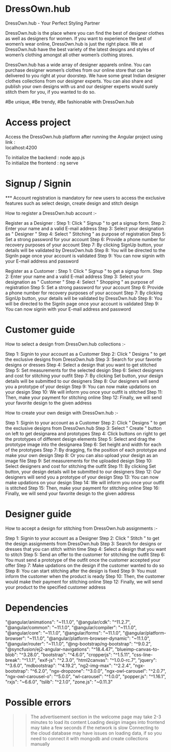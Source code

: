 # DressOwn.hub

DressOwn.hub - Your Perfect Styling Partner

  DressOwn.hub is the place where you can find the best of designer clothes as well as designers for women. If you want to experience the best of women’s wear  online, DressOwn.hub is just the right place. We at DressOwn.hub have the best variety of the latest designs and styles of women’s clothing amongst all other women’s clothing stores.

  DressOwn.hub has a wide array of designer apparels online. You can purchase designer women’s clothes from our online store that can be delivered to you right at your doorstep. We have some great Indian designer clothes collections from our designer experts. You can also share and publish your own designs with us and our designer experts would surely stitch them for you, if you wanted to do so.

#Be unique, #Be trendy, #Be fashionable with DressOwn.hub


# Access project

Access the DressOwn.hub platform after running the Angular project using link :  
localhost:4200        

  To initialize the backend : node app.js          
  To initialize the frontend : ng serve


# Signup / Signin

*** Account registration is mandatory for new users to access the exclusive features such as select design, create design and stitch design

How to register a DressOwn.hub account :-

Register as a Designer :
  Step 1: Click " Signup " to get a signup form.
  Step 2: Enter your name and a valid E-mail address
  Step 3: Select your designation as " Designer "
  Step 4: Select " Stitching " as purpose of registration
  Step 5: Set a strong password for your account
  Step 6: Provide a phone number for recovery purposes of your account
  Step 7: By clicking SignUp button, your details will be validated by DressOwn.hub
  Step 8: You will be directed to the SignIn page once your account is validated
  Step 9: You can now signin with your E-mail address and password


Register as a Customer :
  Step 1: Click " Signup " to get a signup form.
  Step 2: Enter your name and a valid E-mail address
  Step 3: Select your designation as " Customer "
  Step 4: Select " Shopping " as purpose of registration
  Step 5: Set a strong password for your account
  Step 6: Provide a phone number for recovery purposes of your account
  Step 7: By clicking SignUp button, your details will be validated by DressOwn.hub
  Step 8: You will be directed to the SignIn page once your account is validated
  Step 9: You can now signin with your E-mail address and password


# Customer guide

How to select a design from DressOwn.hub collections :-

  Step 1: Signin to your account as a Customer
  Step 2: Click " Designs " to get the exclusive designs from DressOwn.hub
  Step 3: Search for your favorite designs or dresses
  Step 4: Select a design that you want to get stitched
  Step 5: Set measurements for the selected design
  Step 6: Select designers and cost for stitching your outfit
  Step 7: By clicking Set button, your design details will be submitted to our designers
  Step 8: Our designers will send you a prototype of your design
  Step 9: You can now make updations on your design
  Step 10: We will inform you once your outfit is stitched
  Step 11: Then, make your payment for stitching online
  Step 12: Finally, we will send your favorite design to the given address


How to create your own design with DressOwn.hub :-

  Step 1: Signin to your account as a Customer
  Step 2: Click " Designs " to get the exclusive designs from DressOwn.hub
  Step 3: Select " Create " button on left to get designarea and prototypes
  Step 4: Click buttons on right to get the prototypes of different design elements
  Step 5: Select and drag the prototype image into the designarea
  Step 6: Set height and width for each of the prototypes
  Step 7: By dragging, fix the position of each prototype and make your own design
  Step 8: Or you can also upload your design as an image file
  Step 9: Set measurements for the uploaded design
  Step 10: Select designers and cost for stitching the outfit
  Step 11: By clicking Set button, your design details will be submitted to our designers
  Step 12: Our designers will send you a prototype of your design
  Step 13: You can now make updations on your design
  Step 14: We will inform you once your outfit is stitched
  Step 15: Then, make your payment for stitching online
  Step 16: Finally, we will send your favorite design to the given address


# Designer guide

How to accept a design for stitching from DressOwn.hub assignments :-

  Step 1: Signin to your account as a Designer
  Step 2: Click " Stitch " to get the design assignments from DressOwn.hub
  Step 3: Search for designs or dresses that you can stitch within time
  Step 4: Select a design that you want to stitch
  Step 5: Send an offer to the customer for stitching the outfit
  Step 6: You must send a prototype of the outfit once the customer accepted your offer
  Step 7: Make updations on the design if the customer wanted to do so
  Step 8: You can start stitching after the design is fixed
  Step 9: You must inform the customer when the product is ready
  Step 10: Then, the customer would make their payment for stitching online
  Step 12: Finally, we will send your product to the specified customer address



# Dependencies

  "@angular/animations": "~11.1.0",
  "@angular/cdk": "^11.2.7",
  "@angular/common": "~11.1.0",
  "@angular/compiler": "~11.1.0",
  "@angular/core": "~11.1.0",
  "@angular/forms": "~11.1.0",
  "@angular/platform-browser": "~11.1.0",
  "@angular/platform-browser-dynamic": "~11.1.0",
  "@angular/router": "~11.1.0",
  "@ng-bootstrap/ng-bootstrap": "^9.0.2",
  "@syncfusion/ej2-angular-navigations": "^18.4.47",
  "blueimp-canvas-to-blob": "^3.28.0",
  "bootstrap": "^4.6.0",
  "cropperjs": "^1.5.11",
  "css-line-break": "^1.1.1",
  "exif-js": "^2.3.0",
  "html2canvas": "^1.0.0-rc.7",
  "jquery": "^3.6.0",
  "mdbootstrap": "^4.19.2",
  "ng2-img-max": "^2.2.4",
  "ngx-bootstrap": "^6.2.0",
  "ngx-dropzone": "^3.0.0",
  "ngx-owl-carousel": "^2.0.7",
  "ngx-owl-carousel-o": "^5.0.0",
  "wl-carousel": "^1.0.0",
  "popper.js": "^1.16.1",
  "rxjs": "~6.6.0",
  "tslib": "^2.1.0",
  "zone.js": "~0.11.3"







# Possible errors

  >> The advertisement section in the welcome page may take 2-3 minutes to load its content
  >> Loading design images into frontend may take a few seconds if the network is slow
  >> Connecting to the cloud database may have issues on loading data, if so you need to connect it with mongodb and create collections manually






